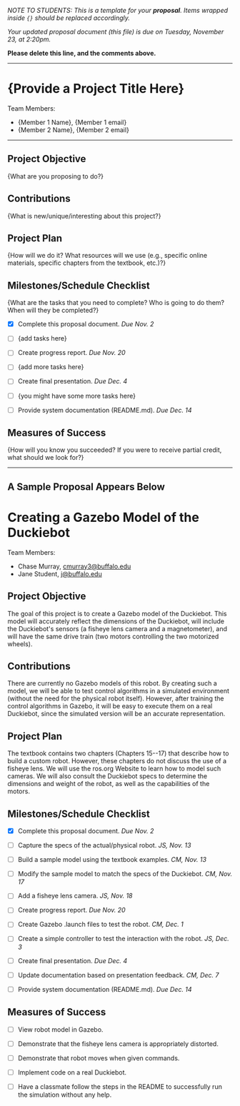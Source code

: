 *NOTE TO STUDENTS:  This is a template for your **proposal**.  Items wrapped inside `{}` should be replaced accordingly.*

*Your updated proposal document (this file) is due on Tuesday, November 23, at 2:20pm.*

**Please delete this line, and the comments above.**

--- 

# {Provide a Project Title Here}

Team Members:
- {Member 1 Name}, {Member 1 email}
- {Member 2 Name}, {Member 2 email}

--- 

## Project Objective
{What are you proposing to do?}


## Contributions
{What is new/unique/interesting about this project?}


## Project Plan
{How will we do it?  What resources will we use (e.g., specific online materials, specific chapters from the textbook, etc.)?}


## Milestones/Schedule Checklist
{What are the tasks that you need to complete?  Who is going to do them?  When will they be completed?}
- [x] Complete this proposal document.  *Due Nov. 2*
- [ ] {add tasks here}
- [ ] Create progress report.  *Due Nov. 20*
- [ ] {add more tasks here}
- [ ] Create final presentation.  *Due Dec. 4*
- [ ] {you might have some more tasks here}
- [ ] Provide system documentation (README.md).  *Due Dec. 14*


## Measures of Success
{How will you know you succeeded?  If you were to receive partial credit, what should we look for?}


---
**A Sample Proposal Appears Below**
---

# Creating a Gazebo Model of the Duckiebot

Team Members:
- Chase Murray, cmurray3@buffalo.edu
- Jane Student, j@buffalo.edu


## Project Objective
The goal of this project is to create a Gazebo model of the Duckiebot. This model will accurately reflect the dimensions of the Duckiebot, will include the Duckiebot's sensors (a fisheye lens camera and a magnetometer), and will have the same drive train (two motors controlling the two motorized wheels).


## Contributions
There are currently no Gazebo models of this robot.  By creating such a model, we will be able to test control algorithms in a simulated environment (without the need for the physical robot itself).  However, after training the control algorithms in Gazebo, it will be easy to execute them on a real Duckiebot, since the simulated version will be an accurate representation.


## Project Plan
The textbook contains two chapters (Chapters 15--17) that describe how to build a custom robot.
However, these chapters do not discuss the use of a fisheye lens.  We will use the ros.org Website to learn how to model such cameras.
We will also consult the Duckiebot specs to determine the dimensions and weight of the robot, as well as the capabilities of the motors.


## Milestones/Schedule Checklist
- [x] Complete this proposal document.  *Due Nov. 2*
- [ ] Capture the specs of the actual/physical robot.  *JS, Nov. 13*
- [ ] Build a sample model using the textbook examples. *CM, Nov. 13*
- [ ] Modify the sample model to match the specs of the Duckiebot.  *CM, Nov. 17*
- [ ] Add a fisheye lens camera. *JS, Nov. 18*
- [ ] Create progress report.  *Due Nov. 20*
- [ ] Create Gazebo .launch files to test the robot.  *CM, Dec. 1*
- [ ] Create a simple controller to test the interaction with the robot. *JS, Dec. 3*
- [ ] Create final presentation.  *Due Dec. 4*
- [ ] Update documentation based on presentation feedback. *CM, Dec. 7*
- [ ] Provide system documentation (README.md).  *Due Dec. 14*


## Measures of Success
- [ ] View robot model in Gazebo.
- [ ] Demonstrate that the fisheye lens camera is appropriately distorted.
- [ ] Demonstrate that robot moves when given commands.
- [ ] Implement code on a real Duckiebot.
- [ ] Have a classmate follow the steps in the README to successfully run the simulation without any help.


